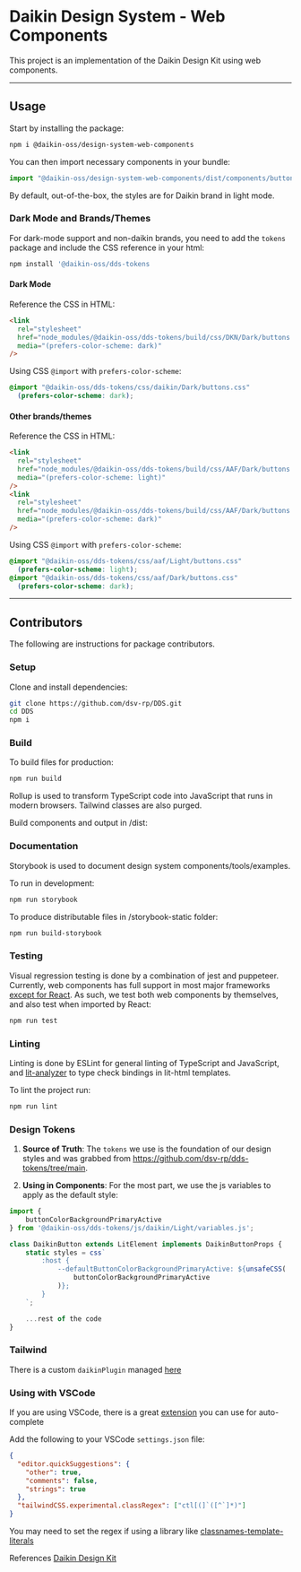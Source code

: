 # Daikin Design System - Web Components

This project is an implementation of the Daikin Design Kit using web components.

---

## Usage

Start by installing the package:

```bash
npm i @daikin-oss/design-system-web-components
```

You can then import necessary components in your bundle:

```javascript
import "@daikin-oss/design-system-web-components/dist/components/button/index.js";
```

By default, out-of-the-box, the styles are for Daikin brand in light mode.

### Dark Mode and Brands/Themes

For dark-mode support and non-daikin brands, you need to add the `tokens` package and include the CSS reference in your html:

```bash
npm install '@daikin-oss/dds-tokens
```

#### Dark Mode

Reference the CSS in HTML:

```html
<link
  rel="stylesheet"
  href="node_modules/@daikin-oss/dds-tokens/build/css/DKN/Dark/buttons.css"
  media="(prefers-color-scheme: dark)"
/>
```

Using CSS `@import` with `prefers-color-scheme`:

```css
@import "@daikin-oss/dds-tokens/css/daikin/Dark/buttons.css"
  (prefers-color-scheme: dark);
```

#### Other brands/themes

Reference the CSS in HTML:

```html
<link
  rel="stylesheet"
  href="node_modules/@daikin-oss/dds-tokens/build/css/AAF/Dark/buttons.css"
  media="(prefers-color-scheme: light)"
/>
<link
  rel="stylesheet"
  href="node_modules/@daikin-oss/dds-tokens/build/css/AAF/Dark/buttons.css"
  media="(prefers-color-scheme: dark)"
/>
```

Using CSS `@import` with `prefers-color-scheme`:

```css
@import "@daikin-oss/dds-tokens/css/aaf/Light/buttons.css"
  (prefers-color-scheme: light);
@import "@daikin-oss/dds-tokens/css/aaf/Dark/buttons.css"
  (prefers-color-scheme: dark);
```

---

## Contributors

The following are instructions for package contributors.

### Setup

Clone and install dependencies:

```bash
git clone https://github.com/dsv-rp/DDS.git
cd DDS
npm i
```

### Build

To build files for production:

```bash
npm run build
```

Rollup is used to transform TypeScript code into JavaScript that runs in modern browsers.
Tailwind classes are also purged.

Build components and output in /dist:

### Documentation

Storybook is used to document design system components/tools/examples.

To run in development:

```bash
npm run storybook
```

To produce distributable files in /storybook-static folder:

```bash
npm run build-storybook
```

### Testing

Visual regression testing is done by a combination of jest and puppeteer.
Currently, web components has full support in most major frameworks [except for React](https://custom-elements-everywhere.com/).
As such, we test both web components by themselves, and also test when imported by React:

```bash
npm run test
```

### Linting

Linting is done by ESLint for general linting of TypeScript and JavaScript, and [lit-analyzer](https://www.npmjs.com/package/lit-analyzer) to type check bindings in lit-html templates.

To lint the project run:

```bash
npm run lint
```

### Design Tokens

1. **Source of Truth**: The `tokens` we use is the foundation of our design styles and was grabbed from https://github.com/dsv-rp/dds-tokens/tree/main.

2. **Using in Components**: For the most part, we use the js variables to apply as the default style:

```javascript
import {
    buttonColorBackgroundPrimaryActive
} from '@daikin-oss/dds-tokens/js/daikin/Light/variables.js';

class DaikinButton extends LitElement implements DaikinButtonProps {
    static styles = css`
        :host {
            --defaultButtonColorBackgroundPrimaryActive: ${unsafeCSS(
                buttonColorBackgroundPrimaryActive
            )};
        }
    `;

    ...rest of the code
}
```

### Tailwind

There is a custom `daikinPlugin` managed [here](https://github.com/dsv-rp/tailwind)

### Using with VSCode

If you are using VSCode, there is a great [extension](https://marketplace.visualstudio.com/items?itemName=bradlc.vscode-tailwindcss) you can use for auto-complete

Add the following to your VSCode `settings.json` file:

```json
{
  "editor.quickSuggestions": {
    "other": true,
    "comments": false,
    "strings": true
  },
  "tailwindCSS.experimental.classRegex": ["ctl[(]`([^`]*)"]
}
```

You may need to set the regex if using a library like [classnames-template-literals](https://github.com/netlify/classnames-template-literals)

References [Daikin Design Kit](https://www.figma.com/file/VyaaU8Ta9yzyf0PsURWSSf/DDS%3A-Design-Kit?node-id=2421%3A7943)
